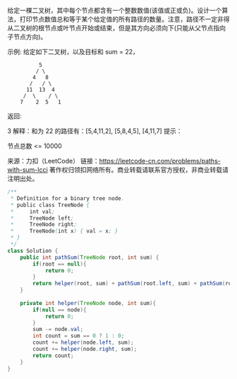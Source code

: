给定一棵二叉树，其中每个节点都含有一个整数数值(该值或正或负)。设计一个算法，打印节点数值总和等于某个给定值的所有路径的数量。注意，路径不一定非得从二叉树的根节点或叶节点开始或结束，但是其方向必须向下(只能从父节点指向子节点方向)。

示例:
给定如下二叉树，以及目标和 sum = 22，

              5
             / \
            4   8
           /   / \
          11  13  4
         /  \    / \
        7    2  5   1
返回:

3
解释：和为 22 的路径有：[5,4,11,2], [5,8,4,5], [4,11,7]
提示：

节点总数 <= 10000

来源：力扣（LeetCode）
链接：https://leetcode-cn.com/problems/paths-with-sum-lcci
著作权归领扣网络所有。商业转载请联系官方授权，非商业转载请注明出处。



```java
/**
 * Definition for a binary tree node.
 * public class TreeNode {
 *     int val;
 *     TreeNode left;
 *     TreeNode right;
 *     TreeNode(int x) { val = x; }
 * }
 */
class Solution {
    public int pathSum(TreeNode root, int sum) {
        if(root == null){
            return 0;
        }
        return helper(root, sum) + pathSum(root.left, sum) + pathSum(root.right, sum);
    }
    
    private int helper(TreeNode node, int sum){
        if(null == node){
            return 0;
        }
        sum -= node.val;
        int count = sum == 0 ? 1 : 0;
        count += helper(node.left, sum);
        count += helper(node.right, sum);
        return count;
    }
}
```

